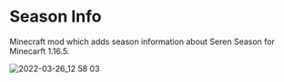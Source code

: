 # Season Info

Minecraft mod which adds season information about Seren Season for Minecarft 1.16.5.

![2022-03-26_12 58 03](https://user-images.githubusercontent.com/1969270/160238349-5dc20f3c-ccc0-430f-9083-fee4178c9202.png)
